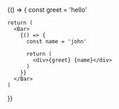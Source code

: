 <Foo>
  {() => {
    const greet = 'hello'

    return (
      <Bar>
        {() => {
          const name = 'john'

          return (
            <div>{greet} {name}</div>
          )
        }}
      </Bar>
    )
  }}
</Foo>
